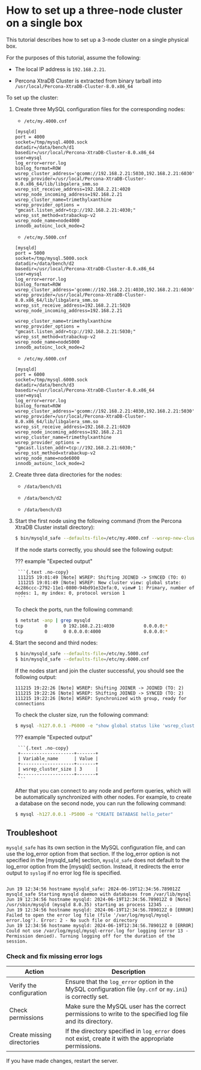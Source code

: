 # How to set up a three-node cluster on a single box

This tutorial describes how to set up a 3-node cluster
on a single physical box.

For the purposes of this tutorial, assume the following:

* The local IP address is `192.168.2.21`.

* Percona XtraDB Cluster is extracted from binary tarball into
`/usr/local/Percona-XtraDB-Cluster-8.0.x86_64`

To set up the cluster:

1. Create three MySQL configuration files for the corresponding nodes:

    * `/etc/my.4000.cnf`

    ```{.text .no-copy}
    [mysqld]
    port = 4000
    socket=/tmp/mysql.4000.sock
    datadir=/data/bench/d1
    basedir=/usr/local/Percona-XtraDB-Cluster-8.0.x86_64
    user=mysql
    log_error=error.log
    binlog_format=ROW
    wsrep_cluster_address='gcomm://192.168.2.21:5030,192.168.2.21:6030'
    wsrep_provider=/usr/local/Percona-XtraDB-Cluster-8.0.x86_64/lib/libgalera_smm.so
    wsrep_sst_receive_address=192.168.2.21:4020
    wsrep_node_incoming_address=192.168.2.21
    wsrep_cluster_name=trimethylxanthine
    wsrep_provider_options = "gmcast.listen_addr=tcp://192.168.2.21:4030;"
    wsrep_sst_method=xtrabackup-v2
    wsrep_node_name=node4000
    innodb_autoinc_lock_mode=2
    ```

    * `/etc/my.5000.cnf`

    ```{.text .no-copy}
    [mysqld]
    port = 5000
    socket=/tmp/mysql.5000.sock
    datadir=/data/bench/d2
    basedir=/usr/local/Percona-XtraDB-Cluster-8.0.x86_64
    user=mysql
    log_error=error.log
    binlog_format=ROW
    wsrep_cluster_address='gcomm://192.168.2.21:4030,192.168.2.21:6030'
    wsrep_provider=/usr/local/Percona-XtraDB-Cluster-8.0.x86_64/lib/libgalera_smm.so
    wsrep_sst_receive_address=192.168.2.21:5020
    wsrep_node_incoming_address=192.168.2.21

    wsrep_cluster_name=trimethylxanthine
    wsrep_provider_options = "gmcast.listen_addr=tcp://192.168.2.21:5030;"
    wsrep_sst_method=xtrabackup-v2
    wsrep_node_name=node5000
    innodb_autoinc_lock_mode=2
    ```

    * `/etc/my.6000.cnf`

    ```{.text .no-copy}
    [mysqld]
    port = 6000
    socket=/tmp/mysql.6000.sock
    datadir=/data/bench/d3
    basedir=/usr/local/Percona-XtraDB-Cluster-8.0.x86_64
    user=mysql
    log_error=error.log
    binlog_format=ROW
    wsrep_cluster_address='gcomm://192.168.2.21:4030,192.168.2.21:5030'
    wsrep_provider=/usr/local/Percona-XtraDB-Cluster-8.0.x86_64/lib/libgalera_smm.so
    wsrep_sst_receive_address=192.168.2.21:6020
    wsrep_node_incoming_address=192.168.2.21
    wsrep_cluster_name=trimethylxanthine
    wsrep_provider_options = "gmcast.listen_addr=tcp://192.168.2.21:6030;"
    wsrep_sst_method=xtrabackup-v2
    wsrep_node_name=node6000
    innodb_autoinc_lock_mode=2
    ```

2. Create three data directories for the nodes:

    * `/data/bench/d1`

    * `/data/bench/d2`

    * `/data/bench/d3`

3. Start the first node using the following command (from the Percona XtraDB Cluster install directory):

    ```{.bash data-prompt="$"}
    $ bin/mysqld_safe --defaults-file=/etc/my.4000.cnf --wsrep-new-cluster
    ```

    If the node starts correctly, you should see the following output:

    ??? example "Expected output"

        ```{.text .no-copy}
        111215 19:01:49 [Note] WSREP: Shifting JOINED -> SYNCED (TO: 0)
        111215 19:01:49 [Note] WSREP: New cluster view: global state: 4c286ccc-2792-11e1-0800-94bd91e32efa:0, view# 1: Primary, number of nodes: 1, my index: 0, protocol version 1
        ```

    To check the ports, run the following command:

    ```{.bash data-prompt="$"}
    $ netstat -anp | grep mysqld
    tcp        0      0 192.168.2.21:4030           0.0.0.0:*                   LISTEN      21895/mysqld
    tcp        0      0 0.0.0.0:4000                0.0.0.0:*                   LISTEN      21895/mysqld
    ```

4. Start the second and third nodes:

    ```{.bash data-prompt="$"}
    $ bin/mysqld_safe --defaults-file=/etc/my.5000.cnf
    $ bin/mysqld_safe --defaults-file=/etc/my.6000.cnf
    ```

    If the nodes start and join the cluster successful,
    you should see the following output:

    ```{.text .no-copy}
    111215 19:22:26 [Note] WSREP: Shifting JOINER -> JOINED (TO: 2)
    111215 19:22:26 [Note] WSREP: Shifting JOINED -> SYNCED (TO: 2)
    111215 19:22:26 [Note] WSREP: Synchronized with group, ready for connections
    ```

    To check the cluster size, run the following command:

    ```{.bash data-prompt="$"}
    $ mysql -h127.0.0.1 -P6000 -e "show global status like 'wsrep_cluster_size';"
    ```

    ??? example "Expected output"

        ```{.text .no-copy}
        +--------------------+-------+
        | Variable_name      | Value |
        +--------------------+-------+
        | wsrep_cluster_size | 3     |
        +--------------------+-------+
        ```

    After that you can connect to any node and perform queries,
    which will be automatically synchronized with other nodes.
    For example, to create a database on the second node,
    you can run the following command:

    ```{.bash data-prompt="$"}
    $ mysql -h127.0.0.1 -P5000 -e "CREATE DATABASE hello_peter"
    ```

## Troubleshoot

`mysqld_safe` has its own section in the MySQL configuration file, and can use the log_error option from that section. If the log_error option is not specified in the [mysqld_safe] section, `mysqld_safe` does not default to the log_error option from the [mysqld] section. 
Instead, it redirects the error output to `syslog` if no error log file is specified.

```text

Jun 19 12:34:56 hostname mysqld_safe: 2024-06-19T12:34:56.789012Z mysqld_safe Starting mysqld daemon with databases from /var/lib/mysql
Jun 19 12:34:56 hostname mysqld: 2024-06-19T12:34:56.789012Z 0 [Note] /usr/sbin/mysqld (mysqld 8.0.35) starting as process 12345 ...
Jun 19 12:34:56 hostname mysqld: 2024-06-19T12:34:56.789012Z 0 [ERROR] Failed to open the error log file (file '/var/log/mysql/mysql-error.log'). Error: 2 - No such file or directory
Jun 19 12:34:56 hostname mysqld: 2024-06-19T12:34:56.789012Z 0 [ERROR] Could not use /var/log/mysql/mysql-error.log for logging (error 13 - Permission denied). Turning logging off for the duration of the session.
```

### Check and fix missing error logs


| Action                  | Description                                                                                          |
|-------------------------|------------------------------------------------------------------------------------------------------|
| Verify the configuration| Ensure that the `log_error` option in the MySQL configuration file (`my.cnf` or `my.ini`) is correctly set. |
| Check permissions       | Make sure the MySQL user has the correct permissions to write to the specified log file and its directory. |
| Create missing directories | If the directory specified in `log_error` does not exist, create it with the appropriate permissions. |

If you have made changes, restart the server.
